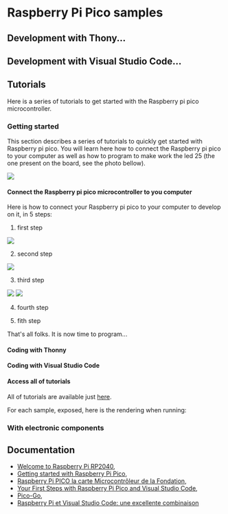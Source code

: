 # Raspberry Pi Pico samples

## Development with Thony... 

## Development with Visual Studio Code...

## Tutorials

Here is a series of tutorials to get started with the Raspberry pi pico microcontroller.

### Getting started

This section describes a series of tutorials to quickly get started with Raspberry pi pico. You will learn here how to connect the Raspberry pi pico to your computer as well as how to program to make work the led 25 (the one present on the board, see the photo bellow).

![](https://github.com/Vicken-Ghoubiguian/electronic_samples/blob/main/raspberry_pi_pico/images/led_25_indication.jpg)

#### Connect the Raspberry pi pico microcontroller to you computer

Here is how to connect your Raspberry pi pico to your computer to develop on it, in 5 steps:

1. first step

![](https://github.com/Vicken-Ghoubiguian/electronic_samples/blob/main/raspberry_pi_pico/images/getting_started_step_1.jpg)

2. second step

![](https://github.com/Vicken-Ghoubiguian/electronic_samples/blob/main/raspberry_pi_pico/images/getting_started_step_2.jpg)

3. third step

![](https://github.com/Vicken-Ghoubiguian/electronic_samples/blob/main/raspberry_pi_pico/images/getting_started_step_3_1.jpg)
![](https://github.com/Vicken-Ghoubiguian/electronic_samples/blob/main/raspberry_pi_pico/images/getting_started_step_3_2.jpg)

4. fourth step

5. fith step

That's all folks. It is now time to program...

#### Coding with Thonny

#### Coding with Visual Studio Code

#### Access all of tutorials

All of tutorials are available just [here](https://github.com/Vicken-Ghoubiguian/electronic_samples/tree/main/raspberry_pi_pico/Getting_started_tutorials).

For each sample, exposed, here is the rendering when running: 

### With electronic components

## Documentation

* [Welcome to Raspberry Pi RP2040](https://www.raspberrypi.org/documentation/rp2040/getting-started/),
* [Getting started with Raspberry Pi Pico](https://projects.raspberrypi.org/en/projects/getting-started-with-the-pico),
* [Raspberry Pi PICO la carte Microcontrôleur de la Fondation](https://www.framboise314.fr/raspberry-pi-pico-la-carte-microcontroleur-de-la-fondation/#Connecter_la_carte_Pico_en_USB),
* [Your First Steps with Raspberry Pi Pico and Visual Studio Code](https://dev.to/blues/your-first-steps-with-raspberry-pi-pico-and-visual-studio-code-4jbd),
* [Pico-Go](https://marketplace.visualstudio.com/items?itemName=ChrisWood.pico-go),
* [Raspberry Pi et Visual Studio Code: une excellente combinaison](https://www.netcost-security.fr/actualites/5363/raspberry-pi-et-visual-studio-code-une-excellente-combinaison/#Code_pour_le_Pico_dans_Code)
